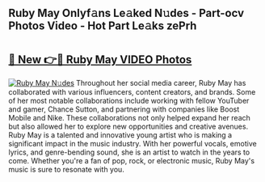 ## Ruby May Onlyf𝚊ns Le𝚊ked N𝚞des - Part-ocv Photos Video - Hot Part Le𝚊ks zePrh

# <h2><a href="http://ab38270.deff.icu/?id=Ruby+May">🔗 New 👉🔴 Ruby May VIDEO Photos</a></h2>

[![Ruby May N𝚞des](https://i.imgur.com/rIISA9y.gif)](http://ab38270.deff.icu/?id=Ruby+May)
Throughout her social media career, Ruby May has collaborated with various influencers, content creators, and brands. Some of her most notable collaborations include working with fellow YouTuber and gamer, Chance Sutton, and partnering with companies like Boost Mobile and Nike. These collaborations not only helped expand her reach but also allowed her to explore new opportunities and creative avenues. Ruby May is a talented and innovative young artist who is making a significant impact in the music industry. With her powerful vocals, emotive lyrics, and genre-bending sound, she is an artist to watch in the years to come. Whether you're a fan of pop, rock, or electronic music, Ruby May's music is sure to resonate with you.
